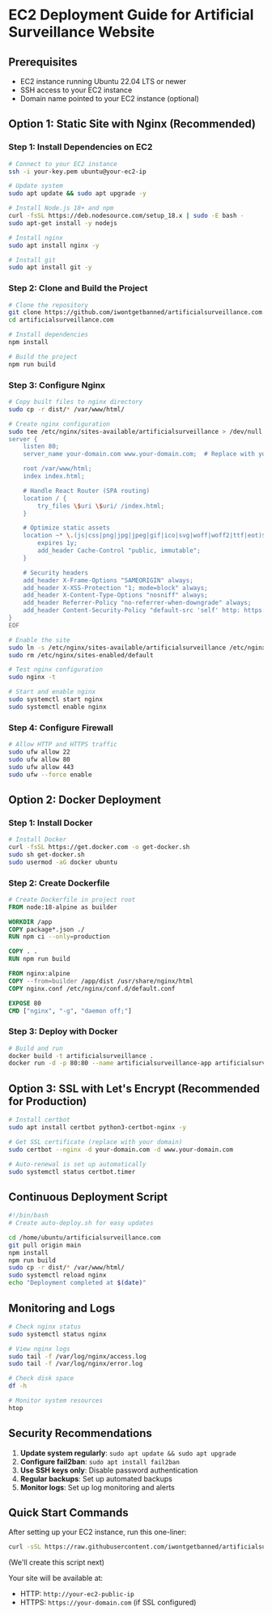 # EC2 Deployment Guide for Artificial Surveillance Website

## Prerequisites
- EC2 instance running Ubuntu 22.04 LTS or newer
- SSH access to your EC2 instance
- Domain name pointed to your EC2 instance (optional)

## Option 1: Static Site with Nginx (Recommended)

### Step 1: Install Dependencies on EC2
```bash
# Connect to your EC2 instance
ssh -i your-key.pem ubuntu@your-ec2-ip

# Update system
sudo apt update && sudo apt upgrade -y

# Install Node.js 18+ and npm
curl -fsSL https://deb.nodesource.com/setup_18.x | sudo -E bash -
sudo apt-get install -y nodejs

# Install nginx
sudo apt install nginx -y

# Install git
sudo apt install git -y
```

### Step 2: Clone and Build the Project
```bash
# Clone the repository
git clone https://github.com/iwontgetbanned/artificialsurveillance.com.git
cd artificialsurveillance.com

# Install dependencies
npm install

# Build the project
npm run build
```

### Step 3: Configure Nginx
```bash
# Copy built files to nginx directory
sudo cp -r dist/* /var/www/html/

# Create nginx configuration
sudo tee /etc/nginx/sites-available/artificialsurveillance > /dev/null <<EOF
server {
    listen 80;
    server_name your-domain.com www.your-domain.com;  # Replace with your domain or EC2 public IP

    root /var/www/html;
    index index.html;

    # Handle React Router (SPA routing)
    location / {
        try_files \$uri \$uri/ /index.html;
    }

    # Optimize static assets
    location ~* \.(js|css|png|jpg|jpeg|gif|ico|svg|woff|woff2|ttf|eot)$ {
        expires 1y;
        add_header Cache-Control "public, immutable";
    }

    # Security headers
    add_header X-Frame-Options "SAMEORIGIN" always;
    add_header X-XSS-Protection "1; mode=block" always;
    add_header X-Content-Type-Options "nosniff" always;
    add_header Referrer-Policy "no-referrer-when-downgrade" always;
    add_header Content-Security-Policy "default-src 'self' http: https: data: blob: 'unsafe-inline'" always;
}
EOF

# Enable the site
sudo ln -s /etc/nginx/sites-available/artificialsurveillance /etc/nginx/sites-enabled/
sudo rm /etc/nginx/sites-enabled/default

# Test nginx configuration
sudo nginx -t

# Start and enable nginx
sudo systemctl start nginx
sudo systemctl enable nginx
```

### Step 4: Configure Firewall
```bash
# Allow HTTP and HTTPS traffic
sudo ufw allow 22
sudo ufw allow 80
sudo ufw allow 443
sudo ufw --force enable
```

## Option 2: Docker Deployment

### Step 1: Install Docker
```bash
# Install Docker
curl -fsSL https://get.docker.com -o get-docker.sh
sudo sh get-docker.sh
sudo usermod -aG docker ubuntu
```

### Step 2: Create Dockerfile
```dockerfile
# Create Dockerfile in project root
FROM node:18-alpine as builder

WORKDIR /app
COPY package*.json ./
RUN npm ci --only=production

COPY . .
RUN npm run build

FROM nginx:alpine
COPY --from=builder /app/dist /usr/share/nginx/html
COPY nginx.conf /etc/nginx/conf.d/default.conf

EXPOSE 80
CMD ["nginx", "-g", "daemon off;"]
```

### Step 3: Deploy with Docker
```bash
# Build and run
docker build -t artificialsurveillance .
docker run -d -p 80:80 --name artificialsurveillance-app artificialsurveillance
```

## Option 3: SSL with Let's Encrypt (Recommended for Production)

```bash
# Install certbot
sudo apt install certbot python3-certbot-nginx -y

# Get SSL certificate (replace with your domain)
sudo certbot --nginx -d your-domain.com -d www.your-domain.com

# Auto-renewal is set up automatically
sudo systemctl status certbot.timer
```

## Continuous Deployment Script

```bash
#!/bin/bash
# Create auto-deploy.sh for easy updates

cd /home/ubuntu/artificialsurveillance.com
git pull origin main
npm install
npm run build
sudo cp -r dist/* /var/www/html/
sudo systemctl reload nginx
echo "Deployment completed at $(date)"
```

## Monitoring and Logs

```bash
# Check nginx status
sudo systemctl status nginx

# View nginx logs
sudo tail -f /var/log/nginx/access.log
sudo tail -f /var/log/nginx/error.log

# Check disk space
df -h

# Monitor system resources
htop
```

## Security Recommendations

1. **Update system regularly**: `sudo apt update && sudo apt upgrade`
2. **Configure fail2ban**: `sudo apt install fail2ban`
3. **Use SSH keys only**: Disable password authentication
4. **Regular backups**: Set up automated backups
5. **Monitor logs**: Set up log monitoring and alerts

## Quick Start Commands

After setting up your EC2 instance, run this one-liner:

```bash
curl -sSL https://raw.githubusercontent.com/iwontgetbanned/artificialsurveillance.com/main/scripts/ec2-deploy.sh | bash
```

(We'll create this script next)

Your site will be available at:
- HTTP: `http://your-ec2-public-ip`
- HTTPS: `https://your-domain.com` (if SSL configured)
